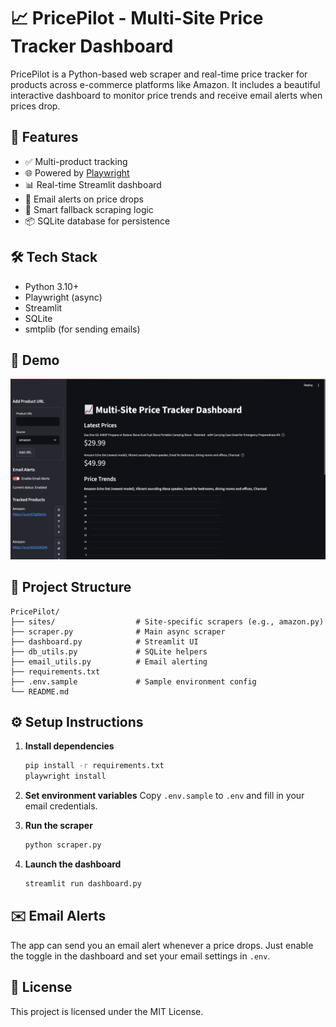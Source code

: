 # 📈 PricePilot - Multi-Site Price Tracker Dashboard

PricePilot is a Python-based web scraper and real-time price tracker for products across e-commerce platforms like Amazon. It includes a beautiful interactive dashboard to monitor price trends and receive email alerts when prices drop.

## 🚀 Features

- ✅ Multi-product tracking
- 🌐 Powered by [Playwright](https://playwright.dev/python/)
- 📊 Real-time Streamlit dashboard
- 📩 Email alerts on price drops
- 🔎 Smart fallback scraping logic
- 📦 SQLite database for persistence

## 🛠️ Tech Stack

- Python 3.10+
- Playwright (async)
- Streamlit
- SQLite
- smtplib (for sending emails)

## 📸 Demo

![Dashboard Screenshot](screenshot.png)

## 📂 Project Structure

```
PricePilot/
├── sites/                  # Site-specific scrapers (e.g., amazon.py)
├── scraper.py              # Main async scraper
├── dashboard.py            # Streamlit UI
├── db_utils.py             # SQLite helpers
├── email_utils.py          # Email alerting
├── requirements.txt
├── .env.sample             # Sample environment config
└── README.md
```

## ⚙️ Setup Instructions

1. **Install dependencies**
   ```bash
   pip install -r requirements.txt
   playwright install
   ```

2. **Set environment variables**
   Copy `.env.sample` to `.env` and fill in your email credentials.

3. **Run the scraper**
   ```bash
   python scraper.py
   ```

4. **Launch the dashboard**
   ```bash
   streamlit run dashboard.py
   ```

## ✉️ Email Alerts

The app can send you an email alert whenever a price drops. Just enable the toggle in the dashboard and set your email settings in `.env`.

## 📜 License

This project is licensed under the MIT License.